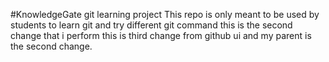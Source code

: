 #KnowledgeGate git learning project
This repo is only meant to be used by students to learn git and try different git command
this is the second change that i perform
this is third change from github ui and my parent is the second change.
